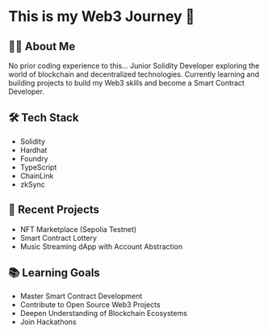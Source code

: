 # This is my Web3 Journey 🚀

## 👨‍💻 About Me
No prior coding experience to this...
Junior Solidity Developer exploring the world of blockchain and decentralized technologies. Currently learning and building projects to build my Web3 skills and become a Smart Contract Developer.

## 🛠 Tech Stack
- Solidity
- Hardhat
- Foundry
- TypeScript
- ChainLink
- zkSync

## 🚧 Recent Projects
- NFT Marketplace (Sepolia Testnet)
- Smart Contract Lottery
- Music Streaming dApp with Account Abstraction

## 📚 Learning Goals
- Master Smart Contract Development
- Contribute to Open Source Web3 Projects
- Deepen Understanding of Blockchain Ecosystems
- Join Hackathons
